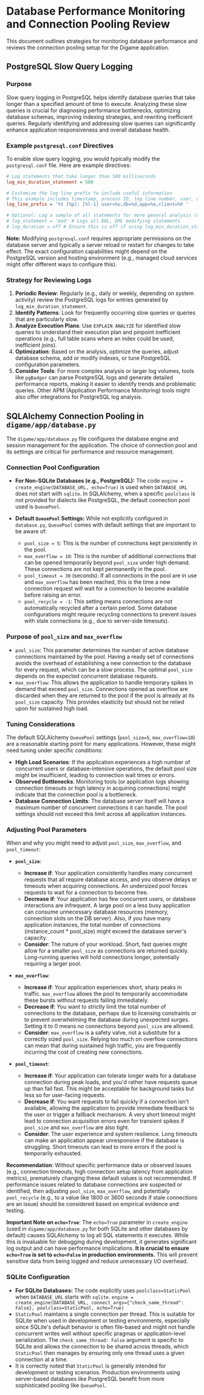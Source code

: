 # Database Performance Monitoring and Connection Pooling Review

This document outlines strategies for monitoring database performance and reviews the connection pooling setup for the Digame application.

## PostgreSQL Slow Query Logging

### Purpose
Slow query logging in PostgreSQL helps identify database queries that take longer than a specified amount of time to execute. Analyzing these slow queries is crucial for diagnosing performance bottlenecks, optimizing database schemas, improving indexing strategies, and rewriting inefficient queries. Regularly identifying and addressing slow queries can significantly enhance application responsiveness and overall database health.

### Example `postgresql.conf` Directives
To enable slow query logging, you would typically modify the `postgresql.conf` file. Here are example directives:

```ini
# Log statements that take longer than 500 milliseconds
log_min_duration_statement = 500

# Customize the log line prefix to include useful information
# This example includes timestamp, process ID, log line number, user, database, application name, and client host.
log_line_prefix = '%t [%p]: [%l-1] user=%u,db=%d,app=%a,client=%h '

# Optional: Log a sample of all statements for more general analysis (can be verbose)
# log_statement = 'mod' # Logs all DDL, DML modifying statements
# log_duration = off # Ensure this is off if using log_min_duration_statement for sampling, or set it to on to log all query durations.
```

**Note:** Modifying `postgresql.conf` requires appropriate permissions on the database server and typically a server reload or restart for changes to take effect. The exact configuration capabilities might depend on the PostgreSQL version and hosting environment (e.g., managed cloud services might offer different ways to configure this).

### Strategy for Reviewing Logs
1.  **Periodic Review**: Regularly (e.g., daily or weekly, depending on system activity) review the PostgreSQL logs for entries generated by `log_min_duration_statement`.
2.  **Identify Patterns**: Look for frequently occurring slow queries or queries that are particularly slow.
3.  **Analyze Execution Plans**: Use `EXPLAIN ANALYZE` for identified slow queries to understand their execution plan and pinpoint inefficient operations (e.g., full table scans where an index could be used, inefficient joins).
4.  **Optimization**: Based on the analysis, optimize the queries, adjust database schema, add or modify indexes, or tune PostgreSQL configuration parameters.
5.  **Consider Tools**: For more complex analysis or larger log volumes, tools like `pgBadger` can parse PostgreSQL logs and generate detailed performance reports, making it easier to identify trends and problematic queries. Other APM (Application Performance Monitoring) tools might also offer integrations for PostgreSQL log analysis.

## SQLAlchemy Connection Pooling in `digame/app/database.py`

The `digame/app/database.py` file configures the database engine and session management for the application. The choice of connection pool and its settings are critical for performance and resource management.

### Connection Pool Configuration
-   **For Non-SQLite Databases (e.g., PostgreSQL):**
    The code `engine = create_engine(DATABASE_URL, echo=True)` is used when `DATABASE_URL` does not start with `sqlite`. In SQLAlchemy, when a specific `poolclass` is not provided for dialects like PostgreSQL, the default connection pool used is `QueuePool`.

-   **Default `QueuePool` Settings:**
    While not explicitly configured in `database.py`, `QueuePool` comes with default settings that are important to be aware of:
    *   `pool_size = 5`: This is the number of connections kept persistently in the pool.
    *   `max_overflow = 10`: This is the number of additional connections that can be opened temporarily beyond `pool_size` under high demand. These connections are not kept permanently in the pool.
    *   `pool_timeout = 30` (seconds): If all connections in the pool are in use and `max_overflow` has been reached, this is the time a new connection request will wait for a connection to become available before raising an error.
    *   `pool_recycle = -1`: This setting means connections are not automatically recycled after a certain period. Some database configurations might require recycling connections to prevent issues with stale connections (e.g., due to server-side timeouts).

### Purpose of `pool_size` and `max_overflow`
-   `pool_size`: This parameter determines the number of active database connections maintained by the pool. Having a ready set of connections avoids the overhead of establishing a new connection to the database for every request, which can be a slow process. The optimal `pool_size` depends on the expected concurrent database requests.
-   `max_overflow`: This allows the application to handle temporary spikes in demand that exceed `pool_size`. Connections opened as overflow are discarded when they are returned to the pool if the pool is already at its `pool_size` capacity. This provides elasticity but should not be relied upon for sustained high load.

### Tuning Considerations
The default SQLAlchemy `QueuePool` settings (`pool_size=5`, `max_overflow=10`) are a reasonable starting point for many applications. However, these might need tuning under specific conditions:
-   **High Load Scenarios**: If the application experiences a high number of concurrent users or database-intensive operations, the default pool size might be insufficient, leading to connection wait times or errors.
-   **Observed Bottlenecks**: Monitoring tools (or application logs showing connection timeouts or high latency in acquiring connections) might indicate that the connection pool is a bottleneck.
-   **Database Connection Limits**: The database server itself will have a maximum number of concurrent connections it can handle. The pool settings should not exceed this limit across all application instances.

### Adjusting Pool Parameters

When and why you might need to adjust `pool_size`, `max_overflow`, and `pool_timeout`:

*   **`pool_size`**:
    *   **Increase if**: Your application consistently handles many concurrent requests that all require database access, and you observe delays or timeouts when acquiring connections. An undersized pool forces requests to wait for a connection to become free.
    *   **Decrease if**: Your application has few concurrent users, or database interactions are infrequent. A large pool on a less busy application can consume unnecessary database resources (memory, connection slots on the DB server). Also, if you have many application instances, the total number of connections (instance_count * pool_size) might exceed the database server's capacity.
    *   **Consider**: The nature of your workload. Short, fast queries might allow for a smaller `pool_size` as connections are returned quickly. Long-running queries will hold connections longer, potentially requiring a larger pool.

*   **`max_overflow`**:
    *   **Increase if**: Your application experiences short, sharp peaks in traffic. `max_overflow` allows the pool to temporarily accommodate these bursts without requests failing immediately.
    *   **Decrease if**: You want to strictly limit the total number of connections to the database, perhaps due to licensing constraints or to prevent overwhelming the database during unexpected surges. Setting it to 0 means no connections beyond `pool_size` are allowed.
    *   **Consider**: `max_overflow` is a safety valve, not a substitute for a correctly sized `pool_size`. Relying too much on overflow connections can mean that during sustained high traffic, you are frequently incurring the cost of creating new connections.

*   **`pool_timeout`**:
    *   **Increase if**: Your application can tolerate longer waits for a database connection during peak loads, and you'd rather have requests queue up than fail fast. This might be acceptable for background tasks but less so for user-facing requests.
    *   **Decrease if**: You want requests to fail quickly if a connection isn't available, allowing the application to provide immediate feedback to the user or trigger a fallback mechanism. A very short timeout might lead to connection acquisition errors even for transient spikes if `pool_size` and `max_overflow` are also tight.
    *   **Consider**: The user experience and system resilience. Long timeouts can make an application appear unresponsive if the database is struggling. Short timeouts can lead to more errors if the pool is temporarily exhausted.

**Recommendation**: Without specific performance data or observed issues (e.g., connection timeouts, high connection setup latency from application metrics), prematurely changing these default values is not recommended. If performance issues related to database connections are suspected or identified, then adjusting `pool_size`, `max_overflow`, and potentially `pool_recycle` (e.g., to a value like 1800 or 3600 seconds if stale connections are an issue) should be considered based on empirical evidence and testing.

**Important Note on `echo=True`**: The `echo=True` parameter in `create_engine` (used in `digame/app/database.py` for both SQLite and other databases by default) causes SQLAlchemy to log all SQL statements it executes. While this is invaluable for debugging during development, it generates significant log output and can have performance implications. **It is crucial to ensure `echo=True` is set to `echo=False` in production environments.** This will prevent sensitive data from being logged and reduce unnecessary I/O overhead.

### SQLite Configuration
-   **For SQLite Databases:**
    The code explicitly uses `poolclass=StaticPool` when `DATABASE_URL` starts with `sqlite`.
    `engine = create_engine(DATABASE_URL, connect_args={"check_same_thread": False}, poolclass=StaticPool, echo=True)`
-   `StaticPool` maintains a single connection per thread. This is suitable for SQLite when used in development or testing environments, especially since SQLite's default behavior is often file-based and might not handle concurrent writes well without specific pragmas or application-level serialization. The `check_same_thread: False` argument is specific to SQLite and allows the connection to be shared across threads, which `StaticPool` then manages by ensuring only one thread uses a given connection at a time.
-   It is correctly noted that `StaticPool` is generally intended for development or testing scenarios. Production environments using server-based databases like PostgreSQL benefit from more sophisticated pooling like `QueuePool`.
